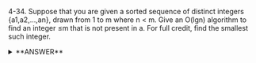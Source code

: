 ﻿4-34. Suppose that you are given a sorted sequence of distinct integers {a1,a2,…,an}, drawn from 1 to m where n < m. Give an O(lgn) algorithm to find an integer ≤m that is not present in a. For full credit, find the smallest such integer.


<details>
<summary>**ANSWER**</summary>
  <p>

	BinarySearch for m in sorted sequence
  
  </p>
</details>
